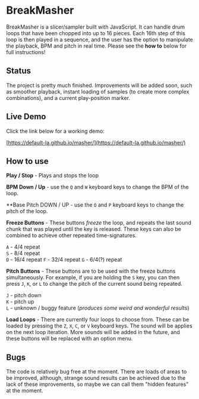 # BreakMasher  

BreakMasher is a slicer/sampler built with JavaScript. It can handle drum loops that have been chopped into up to 16 pieces. Each 16th step of this loop is then played in a sequence, and the user has the option to manipulate the playback, BPM and pitch in real time. Please see the **how to** below for full instructions!

## Status  

The project is pretty much finished. Improvements will be added soon, such as smoother playback, instant loading of samples (to create more complex combinations), and a current play-position marker. 

## Live Demo 

Click the link below for a working demo: 

[https://default-la.github.io/masher/](https://default-la.github.io/masher/)

## How to use 

**Play / Stop** - Plays and stops the loop  
  
**BPM Down / Up** - use the `Q` and `W` keyboard keys to change the BPM of the loop.  
   
**Base Pitch DOWN / UP - use the `O` and `P` keyboard keys to change the pitch of the loop.  

**Freeze Buttons** - These buttons *freeze* the loop, and repeats the last sound chunk that was played until the key is released. These keys can also be combined to achieve other repeated time-signatures. 

`A` - 4/4 repeat  
`S` - 8/4 repeat  
`D` - 16/4 repeat
`F` - 32/4 repeat
`G` - 6/4(?) repeat  

**Pitch Buttons** - These buttons are to be used with the freeze buttons simultaneously. For example, if you are holding the `S` key, you can then press `J`, `K`, or `L` to change the pitch of the current sound being repeated.

`J` - pitch down  
`K` - pitch up  
`L` - unknown / buggy feature (*produces some weird and wonderful results*)  


**Load Loops** - There are currently four loops to choose from. These can be loaded by pressing the `Z`, `X`, `C`, or `V` keyboard keys. The sound will be applies on the next loop iteration. 
More sounds will be added in the future, and these buttons will be replaced with an option menu.

## Bugs

The code is relatively bug free at the moment. There are loads of areas to be improved, although, strange sound results can be achieved due to the lack of these improvements, so maybe we can call them "hidden features" at the moment.

